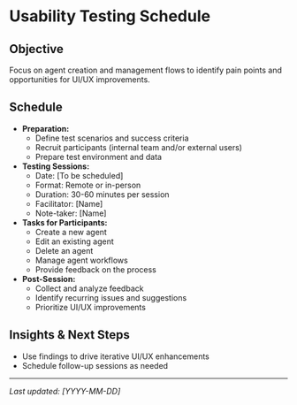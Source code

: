 # Usability Testing Schedule

## Objective
Focus on agent creation and management flows to identify pain points and opportunities for UI/UX improvements.

## Schedule
- **Preparation:**
  - Define test scenarios and success criteria
  - Recruit participants (internal team and/or external users)
  - Prepare test environment and data
- **Testing Sessions:**
  - Date: [To be scheduled]
  - Format: Remote or in-person
  - Duration: 30-60 minutes per session
  - Facilitator: [Name]
  - Note-taker: [Name]
- **Tasks for Participants:**
  - Create a new agent
  - Edit an existing agent
  - Delete an agent
  - Manage agent workflows
  - Provide feedback on the process
- **Post-Session:**
  - Collect and analyze feedback
  - Identify recurring issues and suggestions
  - Prioritize UI/UX improvements

## Insights & Next Steps
- Use findings to drive iterative UI/UX enhancements
- Schedule follow-up sessions as needed

---
_Last updated: [YYYY-MM-DD]_